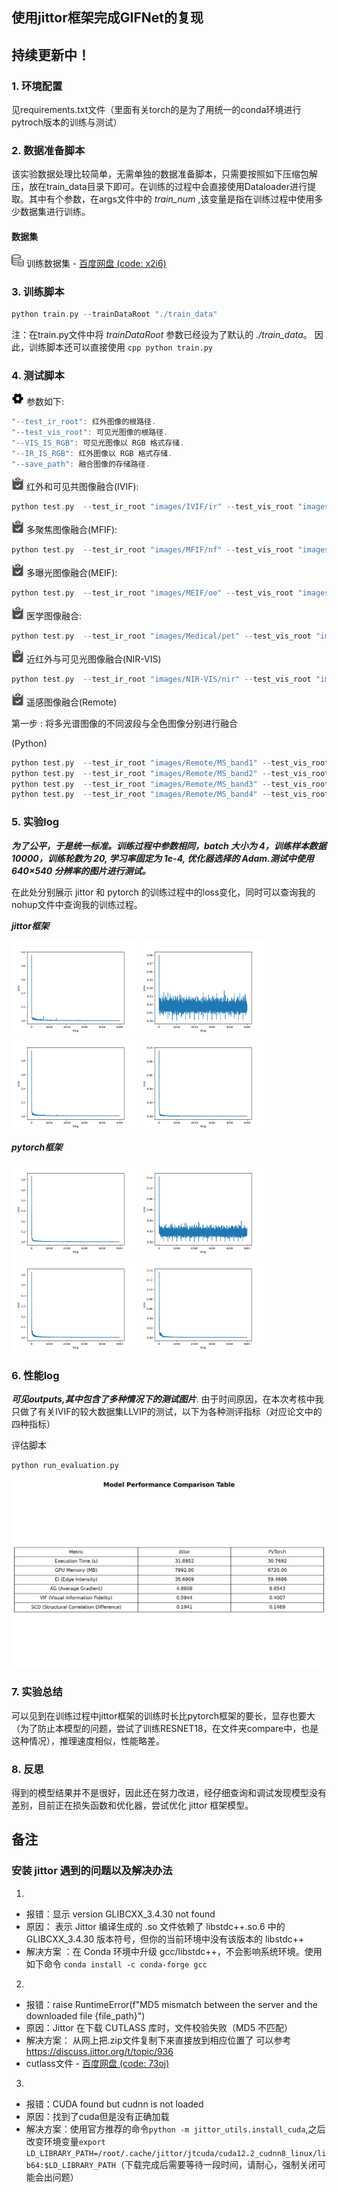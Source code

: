 ## 使用jittor框架完成GIFNet的复现
## 持续更新中！

### 1. 环境配置
见requirements.txt文件（里面有关torch的是为了用统一的conda环境进行pytroch版本的训练与测试）

### 2. 数据准备脚本
该实验数据处理比较简单，无需单独的数据准备脚本，只需要按照如下压缩包解压，放在train_data目录下即可。在训练的过程中会直接使用Dataloader进行提取。其中有个参数，在args文件中的 *train_num* ,该变量是指在训练过程中使用多少数据集进行训练。
#### 数据集
<img width="20" src="images/dataset1.png">      训练数据集 - [百度网盘 (code: x2i6)](https://pan.baidu.com/s/16lCjucwC476dFuxtfFbP3g?pwd=x2i6)

### 3. 训练脚本
```cpp
python train.py --trainDataRoot "./train_data"
```
注：在train.py文件中将 *trainDataRoot* 参数已经设为了默认的 *./train_data*。
因此，训练脚本还可以直接使用
    ```cpp
    python train.py
    ```

### 4. 测试脚本

<img width="20" src="images/set1.png"> 参数如下:

```cpp
"--test_ir_root": 红外图像的根路径.
"--test_vis_root": 可见光图像的根路径.
"--VIS_IS_RGB": 可见光图像以 RGB 格式存储.
"--IR_IS_RGB": 红外图像以 RGB 格式存储.
"--save_path": 融合图像的存储路径.
```

<img width="20" src="images/task.png"> 红外和可见共图像融合(IVIF):

```cpp
python test.py  --test_ir_root "images/IVIF/ir" --test_vis_root "images/IVIF/vis" --save_path "./outputs/outputsIVIF/jittor" --VIS_IS_RGB 
```

<img width="20" src="images/task.png"> 多聚焦图像融合(MFIF):

```cpp
python test.py  --test_ir_root "images/MFIF/nf" --test_vis_root "images/MFIF/ff" --save_path "./outputs/outputsMFIF/jittor" --IR_IS_RGB --VIS_IS_RGB
```

<img width="20" src="images/task.png"> 多曝光图像融合(MEIF):

```cpp
python test.py  --test_ir_root "images/MEIF/oe" --test_vis_root "images/MEIF/ue" --save_path "./outputs/outputsMEIF/jittor" --IR_IS_RGB --VIS_IS_RGB 
```

<img width="20" src="images/task.png"> 医学图像融合:

```cpp
python test.py  --test_ir_root "images/Medical/pet" --test_vis_root "images/Medical/mri" --save_path "./outputs/outputsMedical/jittor" --IR_IS_RGB
```

<img width="20" src="images/task.png"> 近红外与可见光图像融合(NIR-VIS)

```cpp
python test.py  --test_ir_root "images/NIR-VIS/nir" --test_vis_root "images/NIR-VIS/vis" --save_path "./outputs/outputsNIR-VIS/jittor" --VIS_IS_RGB
```

<img width="20" src="images/task.png"> 遥感图像融合(Remote)

第一步 : 将多光谱图像的不同波段与全色图像分别进行融合

(Python)
```cpp
python test.py  --test_ir_root "images/Remote/MS_band1" --test_vis_root "images/Remote/PAN" --save_path "./outputs/outputsRemoteBand1/jittor"
python test.py  --test_ir_root "images/Remote/MS_band2" --test_vis_root "images/Remote/PAN" --save_path "./outputs/outputsRemoteBand2/jittor"
python test.py  --test_ir_root "images/Remote/MS_band3" --test_vis_root "images/Remote/PAN" --save_path "./outputs/outputsRemoteBand3/jittor"
python test.py  --test_ir_root "images/Remote/MS_band4" --test_vis_root "images/Remote/PAN" --save_path "./outputs/outputsRemoteBand4/jittor"
```
### 5. 实验log
**_为了公平，于是统一标准。训练过程中参数相同，batch 大小为 4，训练样本数据 10000，训练轮数为 20, 学习率固定为 1e-4, 优化器选择的 Adam.测试中使用 640×540 分辨率的图片进行测试。_**

在此处分别展示 jittor 和 pytorch 的训练过程中的loss变化，同时可以查询我的nohup文件中查询我的训练过程。

**_jittor框架_**

<img width="200" src="losspng/jittor/item1_com_loss.png">
<img width="200" src="losspng/jittor/item1_spe_loss.png">
<img width="200" src="losspng/jittor/item2_com_loss.png">
<img width="200" src="losspng/jittor/item2_spe_loss.png">

**_pytorch框架_**

<img width="200" src="losspng/pytorch/item1_com_loss.png">
<img width="200" src="losspng/pytorch/item1_spe_loss.png">
<img width="200" src="losspng/pytorch/item2_com_loss.png">
<img width="200" src="losspng/pytorch/item2_spe_loss.png">

### 6. 性能log
**_可见outputs,其中包含了多种情况下的测试图片_**.
由于时间原因，在本次考核中我只做了有关IVIF的较大数据集LLVIP的测试，以下为各种测评指标（对应论文中的四种指标）

评估脚本
```cpp
python run_evaluation.py
```
<img  src="model_comparison_table.png">

### 7. 实验总结
可以见到在训练过程中jittor框架的训练时长比pytorch框架的要长，显存也要大（为了防止本模型的问题，尝试了训练RESNET18，在文件夹compare中，也是这种情况），推理速度相似，性能略差。

### 8. 反思
得到的模型结果并不是很好，因此还在努力改进，经仔细查询和调试发现模型没有差别，目前正在损失函数和优化器，尝试优化 jittor 框架模型。

## 备注
### 安装 jittor 遇到的问题以及解决办法
1. 
 - 报错：显示  version GLIBCXX_3.4.30 not found  
 - 原因： 表示 Jittor 编译生成的 .so 文件依赖了 libstdc++.so.6 中的 GLIBCXX_3.4.30 版本符号，但你的当前环境中没有该版本的 libstdc++
 - 解决方案 ：在 Conda 环境中升级 gcc/libstdc++，不会影响系统环境。使用如下命令 `conda install -c conda-forge gcc`
2. 
 - 报错：raise RuntimeError(f"MD5 mismatch between the server and the downloaded file {file_path}")
 - 原因：Jittor 在下载 CUTLASS 库时，文件校验失败（MD5 不匹配）
 - 解决方案： 从网上把.zip文件复制下来直接放到相应位置了 可以参考 https://discuss.jittor.org/t/topic/936
 - cutlass文件 - [百度网盘 (code: 73oj)](https://pan.baidu.com/s/1OycxDBUy8d_bv5L0avnuTg?pwd=73oj)
 3.
 - 报错：CUDA found but cudnn is not loaded
 - 原因：找到了cuda但是没有正确加载
 - 解决方案：使用官方推荐的命令`python -m jittor_utils.install_cuda`,之后改变环境变量`export LD_LIBRARY_PATH=/root/.cache/jittor/jtcuda/cuda12.2_cudnn8_linux/lib64:$LD_LIBRARY_PATH`（下载完成后需要等待一段时间，请耐心，强制关闭可能会出问题）
